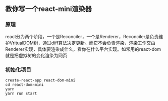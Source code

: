 ## 教你写一个react-mini渲染器

### 原理
react分为两个阶段，一个是Reconciler，一个是Renderer，Reconciler是负责维护VritualDOM树，通过diff算法决定更新。而它不会负责渲染，渲染工作交由Renderer实现，具体要渲染成什么，看你在什么平台实现。如常用的react-dom就是把虚拟树的变化渲染为网页

### 初始化项目
```
create-react-app react-dom-mini
cd react-dom-mini
yarn
yarn run start
```

### 


